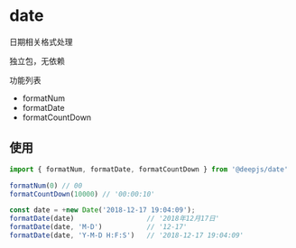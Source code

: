 # date

日期相关格式处理

独立包，无依赖

功能列表

- formatNum
- formatDate
- formatCountDown

## 使用

```js
import { formatNum, formatDate, formatCountDown } from '@deepjs/date'

formatNum(0) // 00
formatCountDown(10000) // '00:00:10'

const date = +new Date('2018-12-17 19:04:09');
formatDate(date)                  // '2018年12月17日'
formatDate(date, 'M-D')           // '12-17'
formatDate(date, 'Y-M-D H:F:S')   // '2018-12-17 19:04:09'
```
